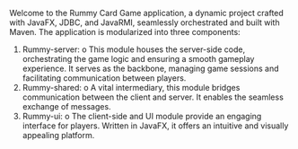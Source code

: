 Welcome to the Rummy Card Game application, a dynamic project crafted with JavaFX, JDBC, and JavaRMI, seamlessly orchestrated and built with Maven. The application is modularized into three components:
1.	Rummy-server:
  o	This module houses the server-side code, orchestrating the game logic and ensuring a smooth gameplay experience. It serves as the backbone, managing game sessions and facilitating communication between players.
2.	Rummy-shared:
  o	A vital intermediary, this module bridges communication between the client and server. It enables the seamless exchange of messages.
3.	Rummy-ui:
  o	The client-side and UI module provide an engaging interface for players. Written in JavaFX, it offers an intuitive and visually appealing platform. 
